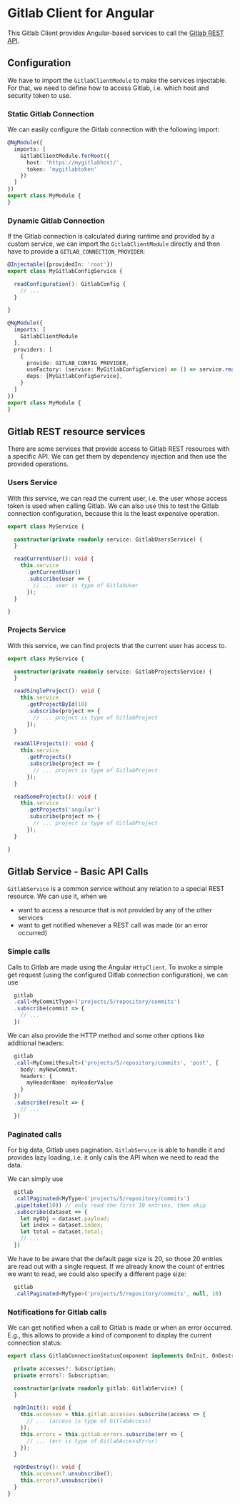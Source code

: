 # Gitlab Client for Angular

This Gitlab Client provides Angular-based services to
call the [Gitlab REST API](https://docs.gitlab.com/ee/api/index.html).

## Configuration

We have to import the `GitlabClientModule` to make the services injectable.
For that, we need to define how to access Gitlab, i.e. which
host and security token to use.

### Static Gitlab Connection

We can easily configure the Gitlab connection with the following import:

```typescript
@NgModule({
  imports: [
    GitlabClientModule.forRoot({
      host: 'https://mygitlabhost/',
      token: 'mygitlabtoken'
    })
  ]
})
export class MyModule {
}
```

### Dynamic Gitlab Connection

If the Gitlab connection is calculated during runtime and provided by a custom service,
we can import the `GitlabClientModule` directly and then have to provide a `GITLAB_CONNECTION_PROVIDER`:

```typescript
@Injectable({providedIn: 'root'})
export class MyGitlabConfigService {

  readConfiguration(): GitlabConfig {
    // ...
  }

}

@NgModule({
  imports: [
    GitlabClientModule
  ],
  providers: [
    {
      provide: GITLAB_CONFIG_PROVIDER,
      useFactory: (service: MyGitlabConfigService) => () => service.readConfiguration(),
      deps: [MyGitlabConfigService],
    }
  ]
})
export class MyModule {
}
```

## Gitlab REST resource services

There are some services that provide access to Gitlab REST resources
with a specific API. We can get them by dependency injection and then use
the provided operations.

### Users Service

With this service, we can read the current user, i.e. the user whose access token
is used when calling Gitlab. We can also use this to test the Gitlab connection configuration,
because this is the least expensive operation.

```typescript
export class MyService {

  constructor(private readonly service: GitlabUsersService) {
  }

  readCurrentUser(): void {
    this.service
      .getCurrentUser()
      .subscribe(user => {
        // ... user is type of GitlabUser
      });
  }

}
```

### Projects Service

With this service, we can find projects that the current user has access to.

```typescript
export class MyService {

  constructor(private readonly service: GitlabProjectsService) {
  }

  readSingleProject(): void {
    this.service
      .getProjectById(10)
      .subscribe(project => {
        // ... project is type of GitlabProject
      });
  }

  readAllProjects(): void {
    this.service
      .getProjects()
      .subscribe(project => {
        // ... project is type of GitlabProject
      });
  }

  readSomeProjects(): void {
    this.service
      .getProjects('angular')
      .subscribe(project => {
        // ... project is type of GitlabProject
      });
  }

}
```

## Gitlab Service - Basic API Calls

`GitlabService` is a common service without any relation to a special REST resource.
We can use it, when we

- want to access a resource that is not provided by any of the other services
- want to get notified whenever a REST call was made (or an error occurred)

### Simple calls

Calls to Gitlab are made using the Angular `HttpClient`. To invoke a simple get request
(using the configured Gitlab connection configuration), we can use

```typescript
  gitlab
  .call<MyCommitType>('projects/5/repository/commits')
  .subscribe(commit => {
    // ...
  })
```

We can also provide the HTTP method and some other options like additional headers:

```typescript
  gitlab
  .call<MyCommitResult>('projects/5/repository/commits', 'post', {
    body: myNewCommit,
    headers: {
      myHeaderName: myHeaderValue
    }
  })
  .subscribe(result => {
    // ...
  })
```

### Paginated calls

For big data, Gitlab uses pagination. `GitlabService` is able to handle it
and provides lazy loading, i.e. it only calls the API when we need to read the data.

We can simply use

```typescript
  gitlab
  .callPaginated<MyType>('projects/5/repository/commits')
  .pipe(take(10)) // only read the first 10 entries, then skip
  .subscribe(dataset => {
    let myObj = dataset.payload;
    let index = dataset.index;
    let total = dataset.total;
    // ...
  })
```

We have to be aware that the default page size is 20, so those 20 entries are read out with a single request.
If we already know the count of entries we want to read, we could also specify a different page size:

```typescript
  gitlab
  .callPaginated<MyType>('projects/5/repository/commits', null, 10)
```

### Notifications for Gitlab calls

We can get notified when a call to Gitlab is made or when an error occurred.
E.g., this allows to provide a kind of component to display the current connection status:

```typescript
export class GitlabConnectionStatusComponent implements OnInit, OnDestroy {

  private accesses?: Subscription;
  private errors?: Subscription;

  constructor(private readonly gitlab: GitlabService) {
  }

  ngOnInit(): void {
    this.accesses = this.gitlab.accesses.subscribe(access => {
      // ... (access is type of GitlabAccess)
    });
    this.errors = this.gitlab.errors.subscribe(err => {
      // ... (err is type of GitlabAccessError)
    });
  }

  ngOnDestroy(): void {
    this.accesses?.unsubscribe();
    this.errors?.unsubscribe()
  }
}
```
